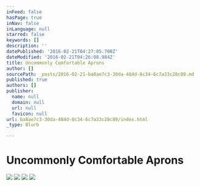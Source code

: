 ```yaml
---
inFeed: false
hasPage: true
inNav: false
inLanguage: null
starred: false
keywords: []
description: ''
datePublished: '2016-02-21T04:27:05.708Z'
dateModified: '2016-02-21T04:26:08.984Z'
title: Uncommonly Comfortable Aprons
author: []
sourcePath: _posts/2016-02-21-ba8ae7c3-30da-484d-8c34-6c7a33c28c89.md
published: true
authors: []
publisher:
  name: null
  domain: null
  url: null
  favicon: null
url: ba8ae7c3-30da-484d-8c34-6c7a33c28c89/index.html
_type: Blurb

---
```

# Uncommonly Comfortable Aprons
![](https://s3-us-west-2.amazonaws.com/the-grid-img/p/bb726be9b455610b1062f74c040dc9f101027da3.jpg)
![](https://s3-us-west-2.amazonaws.com/the-grid-img/p/0b5f7b51cfdd0c659f5ee641b4fade267d5200f1.jpg)
![](https://s3-us-west-2.amazonaws.com/the-grid-img/p/6ed799ab2ca840268992b4a4c6049b944c71fe0b.jpg)
![](https://s3-us-west-2.amazonaws.com/the-grid-img/p/e2d7f6213c2b7dfc278517d2dfebbfef20e479a6.jpg)
